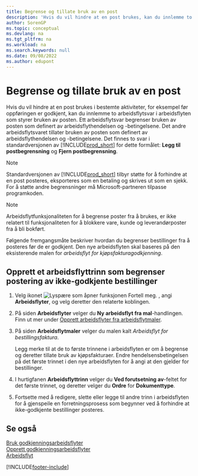 ```yaml
---
title: Begrense og tillate bruk av en post
description: 'Hvis du vil hindre at en post brukes, kan du innlemme to arbeidsflytsvar i en arbeidsflyt som styrer bruken av posten.'
author: SorenGP
ms.topic: conceptual
ms.devlang: na
ms.tgt_pltfrm: na
ms.workload: na
ms.search.keywords: null
ms.date: 09/08/2022
ms.author: edupont
---
```

# <a name="restrict-and-allow-usage-of-a-record"></a>Begrense og tillate bruk av en post

Hvis du vil hindre at en post brukes i bestemte aktiviteter, for eksempel før oppføringen er godkjent, kan du innlemme to arbeidsflytsvar i arbeidsflyten som styrer bruken av posten. Ett arbeidsflytsvar begrenser bruken av posten som definert av arbeidsflythendelsen og -betingelsene. Det andre arbeidsflytsvaret tillater bruken av posten som definert av arbeidsflythendelsen og -betingelsene. Det finnes to svar i standardversjonen av [!INCLUDE[prod_short](includes/prod_short.md)] for dette formålet: **Legg til postbegrensning** og **Fjern postbegrensning**.

> [!NOTE]  
> Standardversjonen av [!INCLUDE[prod_short](includes/prod_short.md)] tilbyr støtte for å forhindre at en post posteres, eksporteres som en betaling og skrives ut som en sjekk. For å støtte andre begrensninger må Microsoft-partneren tilpasse programkoden.  

> [!NOTE]  
> Arbeidsflytfunksjonaliteten for å begrense poster fra å brukes, er ikke relatert til funksjonaliteten for å blokkere vare, kunde og leverandørposter fra å bli bokført.

Følgende fremgangsmåte beskriver hvordan du begrenser bestillinger fra å posteres før de er godkjent. Den nye arbeidsflyten skal baseres på den eksisterende malen for *arbeidsflyt for kjøpsfakturagodkjenning*.  

## <a name="create-a-workflow-step-that-restricts-posting-of-unapproved-purchase-orders"></a>Opprett et arbeidsflyttrinn som begrenser postering av ikke-godkjente bestillinger

1. Velg ikonet ![Lyspære som åpner funksjonen Fortell meg.](media/ui-search/search_small.png "Fortell hva du vil gjøre") , angi **Arbeidsflyter**, og velg deretter den relaterte koblingen.  
2. På siden **Arbeidsflyter** velger du **Ny arbeidsflyt fra mal**-handlingen. Finn ut mer under [Opprett arbeidsflyter fra arbeidsflytmaler](across-how-to-create-workflows-from-workflow-templates.md).
3. På siden **Arbeidsflytmaler** velger du malen kalt *Arbeidsflyt for bestillingsfaktura*.  

   Legg merke til at de to første trinnene i arbeidsflyten er om å begrense og deretter tillate bruk av kjøpsfakturaer. Endre hendelsensbetingelsen på det første trinnet i den nye arbeidsflyten for å angi at den gjelder for bestillinger.  
4. I hurtigfanen **Arbeidsflyttrinn** velger du **Ved forutsetning av**-feltet for det første trinnet, og deretter velger du **Ordre** for **Dokumenttype**.  
5. Fortsette med å redigere, slette eller legge til andre trinn i arbeidsflyten for å gjenspeile en forretningsprosess som begynner ved å forhindre at ikke-godkjente bestillinger posteres.  

## <a name="see-also"></a>Se også

[Bruk godkjenningsarbeidsflyter](across-use-workflows.md)  
[Opprett godkjenningsarbeidsflyter](across-how-to-create-workflows.md)  
[Arbeidsflyt](across-workflow.md)  

[!INCLUDE[footer-include](includes/footer-banner.md)]
